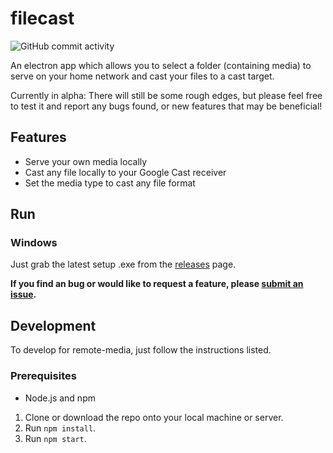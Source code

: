 # filecast
![GitHub commit activity](https://img.shields.io/github/commit-activity/y/banksio/filecast)

An electron app which allows you to select a folder (containing media) to serve on your home network and cast your files to a cast target.

Currently in alpha: There will still be some rough edges, but please feel free to test it and report any bugs found, or new features that may be beneficial!

## Features
* Serve your own media locally
* Cast any file locally to your Google Cast receiver
* Set the media type to cast any file format

## Run
### Windows
Just grab the latest setup .exe from the [releases](https://github.com/banksio/filecast/releases/latest) page.

**If you find an bug or would like to request a feature, please [submit an issue](https://github.com/banksio/remote-media/issues).**

## Development
To develop for remote-media, just follow the instructions listed.
### Prerequisites
* Node.js and npm


1. Clone or download the repo onto your local machine or server.
2. Run `npm install`.
3. Run `npm start`.